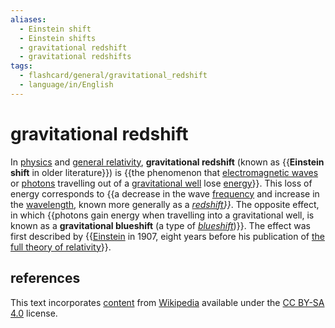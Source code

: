 ```yaml
---
aliases:
  - Einstein shift
  - Einstein shifts
  - gravitational redshift
  - gravitational redshifts
tags:
  - flashcard/general/gravitational_redshift
  - language/in/English
---
```


# gravitational redshift

In [physics](physics.md) and [general relativity](general%20relativity.md), __gravitational redshift__ (known as {{__Einstein shift__ in older literature}}) is {{the phenomenon that [electromagnetic waves](electromagnetic%20radiation.md) or [photons](photon.md) travelling out of a [gravitational well](sphere%20of%20influence%20(astrodynamics).md) lose [energy](energy.md)}}. This loss of energy corresponds to {{a decrease in the wave [frequency](frequency.md) and increase in the [wavelength](wavelength.md), known more generally as a _[redshift](redshift.md)}}_. The opposite effect, in which {{photons gain energy when travelling into a gravitational well, is known as a __gravitational blueshift__ (a type of _[blueshift](redshift.md#blueshift)_)}}. The effect was first described by {{[Einstein](https://en.wikipedia.org/wiki/Albert_Einstein) in 1907, eight years before his publication of [the full theory of relativity](general%20relativity.md)}}. <!--SR:!2024-08-07,4,270!2024-08-07,4,270!2024-08-06,3,250!2024-08-07,4,270!2024-08-05,1,210-->

## references

This text incorporates [content](https://en.wikipedia.org/wiki/gravitational_redshift) from [Wikipedia](Wikipedia.md) available under the [CC BY-SA 4.0](https://creativecommons.org/licenses/by-sa/4.0/) license.
